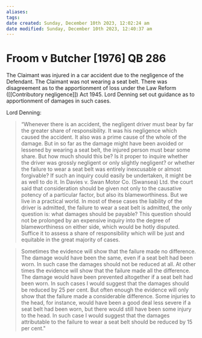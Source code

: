 ```yaml
---
aliases: 
tags: 
date created: Sunday, December 10th 2023, 12:02:24 am
date modified: Sunday, December 10th 2023, 12:40:37 am
---
```


# Froom v Butcher [1976] QB 286

The Claimant was injured in a car accident due to the negligence of the Defendant. The Claimant was not wearing a seat belt. There was disagreement as to the apportionment of loss under the Law Reform ([[Contributory negligence]]) Act 1945. Lord Denning set out guidance as to apportionment of damages in such cases.  

Lord Denning:  

>“Whenever there is an accident, the negligent driver must bear by far the greater share of responsibility. It was his negligence which caused the accident. It also was a prime cause of the whole of the damage. But in so far as the damage might have been avoided or lessened by wearing a seat belt, the injured person must bear some share. But how much should this be? Is it proper to inquire whether the driver was grossly negligent or only slightly negligent? or whether the failure to wear a seat belt was entirely inexcusable or almost forgivable? If such an inquiry could easily be undertaken, it might be as well to do it. In Davies v. Swan Motor Co. (Swansea) Ltd. the court said that consideration should be given not only to the causative potency of a particular factor, but also its blameworthiness. But we live in a practical world. In most of these cases the liability of the driver is admitted, the failure to wear a seat belt is admitted, the only question is: what damages should be payable? This question should not be prolonged by an expensive inquiry into the degree of blameworthiness on either side, which would be hotly disputed. Suffice it to assess a share of responsibility which will be just and equitable in the great majority of cases.  

>

>Sometimes the evidence will show that the failure made no difference. The damage would have been the same, even if a seat belt had been worn. In such case the damages should not be reduced at all. At other times the evidence will show that the failure made all the difference. The damage would have been prevented altogether if a seat belt had been worn. In such cases I would suggest that the damages should be reduced by 25 per cent. But often enough the evidence will only show that the failure made a considerable difference. Some injuries to the head, for instance, would have been a good deal less severe if a seat belt had been worn, but there would still have been some injury to the head. In such case I would suggest that the damages attributable to the failure to wear a seat belt should be reduced by 15 per cent."
